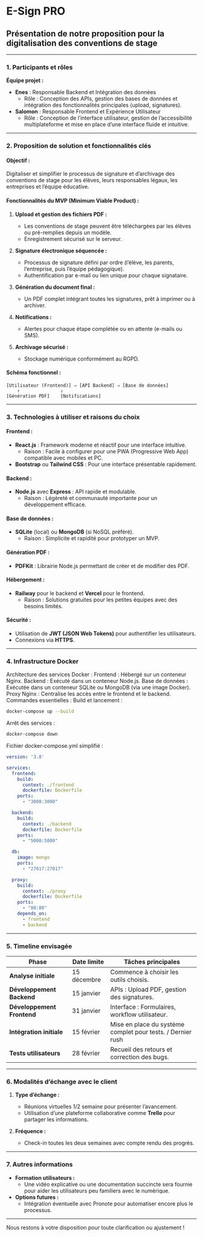 # E-Sign PRO

## **Présentation de notre proposition pour la digitalisation des conventions de stage**

---

### **1. Participants et rôles**

**Équipe projet :**

- **Enes** : Responsable Backend et Intégration des données
  - Rôle : Conception des APIs, gestion des bases de données et intégration des fonctionnalités principales (upload, signatures).
- **Salomon** : Responsable Frontend et Expérience Utilisateur
  - Rôle : Conception de l’interface utilisateur, gestion de l’accessibilité multiplateforme et mise en place d’une interface fluide et intuitive.

---

### **2. Proposition de solution et fonctionnalités clés**

#### **Objectif :**

Digitaliser et simplifier le processus de signature et d’archivage des conventions de stage pour les élèves, leurs responsables légaux, les entreprises et l’équipe éducative.

#### **Fonctionnalités du MVP (Minimum Viable Product) :**

1. **Upload et gestion des fichiers PDF :**
   - Les conventions de stage peuvent être téléchargées par les élèves ou pré-remplies depuis un modèle.
   - Enregistrement sécurisé sur le serveur.

2. **Signature électronique séquencée :**
   - Processus de signature défini par ordre (l’élève, les parents, l’entreprise, puis l’équipe pédagogique).
   - Authentification par e-mail ou lien unique pour chaque signataire.

3. **Génération du document final :**
   - Un PDF complet intégrant toutes les signatures, prêt à imprimer ou à archiver.

4. **Notifications :**
   - Alertes pour chaque étape complétée ou en attente (e-mails ou SMS).

5. **Archivage sécurisé :**
   - Stockage numérique conformément au RGPD.

#### **Schéma fonctionnel :**

```shema
[Utilisateur (Frontend)] ⇒ [API Backend] ⇒ [Base de données]
    ⇑               ⇓
[Génération PDF]    [Notifications]
```

---

### **3. Technologies à utiliser et raisons du choix**

#### **Frontend :**

- **React.js** : Framework moderne et réactif pour une interface intuitive.
  - Raison : Facile à configurer pour une PWA (Progressive Web App) compatible avec mobiles et PC.
- **Bootstrap** ou **Tailwind CSS** : Pour une interface présentable rapidement.

#### **Backend :**

- **Node.js** avec **Express** : API rapide et modulable.
  - Raison : Légèreté et communauté importante pour un développement efficace.

#### **Base de données :**

- **SQLite** (local) ou **MongoDB** (si NoSQL préféré).
  - Raison : Simplicite et rapidité pour prototyper un MVP.

#### **Génération PDF :**

- **PDFKit** : Librairie Node.js permettant de créer et de modifier des PDF.

#### **Hébergement :**

- **Railway** pour le backend et **Vercel** pour le frontend.
  - Raison : Solutions gratuites pour les petites équipes avec des besoins limités.

#### **Sécurité :**

- Utilisation de **JWT (JSON Web Tokens)** pour authentifier les utilisateurs.
- Connexions via **HTTPS**.

---

### **4. Infrastructure Docker**

Architecture des services Docker :
Frontend : Hébergé sur un conteneur Nginx.
Backend : Exécuté dans un conteneur Node.js.
Base de données : Exécutée dans un conteneur SQLite ou MongoDB (via une image Docker).
Proxy Nginx : Centralise les accès entre le frontend et le backend.
Commandes essentielles :
Build et lancement :

```bash
docker-compose up --build
```

Arrêt des services :

```bash
docker-compose down
```

Fichier docker-compose.yml simplifié :

```yaml
version: '3.8'

services:
  frontend:
    build:
      context: ./frontend
      dockerfile: Dockerfile
    ports:
      - "3000:3000"

  backend:
    build:
      context: ./backend
      dockerfile: Dockerfile
    ports:
      - "5000:5000"

  db:
    image: mongo
    ports:
      - "27017:27017"

  proxy:
    build:
      context: ./proxy
      dockerfile: Dockerfile
    ports:
      - "80:80"
    depends_on:
      - frontend
      - backend
```

---

### **5. Timeline envisagée**

| **Phase**              | **Date limite** | **Tâches principales**                           |
|-------------------------|-----------------|--------------------------------------------------|
| **Analyse initiale**    | 15 décembre     | Commence à choisir les outils choisis. |
| **Développement Backend** | 15 janvier      | APIs : Upload PDF, gestion des signatures.       |
| **Développement Frontend**| 31 janvier      | Interface : Formulaires, workflow utilisateur.   |
| **Intégration initiale**  | 15 février      | Mise en place du système complet pour tests. / Dernier rush     |
| **Tests utilisateurs**  | 28 février      | Recueil des retours et correction des bugs.      |

---

### **6. Modalités d’échange avec le client**

1. **Type d’échange :**
   - Réunions virtuelles 1/2 semaine pour présenter l’avancement.
   - Utilisation d’une plateforme collaborative comme **Trello** pour partager les informations.

2. **Fréquence :**
   - Check-in toutes les deux semaines avec compte rendu des progrès.

---

### **7. Autres informations**

- **Formation utilisateurs :**
  - Une vidéo explicative ou une documentation succincte sera fournie pour aider les utilisateurs peu familiers avec le numérique.
- **Options futures :**
  - Intégration éventuelle avec Pronote pour automatiser encore plus le processus.

---

Nous restons à votre disposition pour toute clarification ou ajustement !
